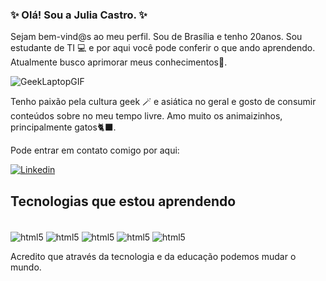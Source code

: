 ### ✨ Olá! Sou a Julia Castro. ✨

Sejam bem-vind@s ao meu perfil.
Sou de Brasília e tenho 20anos. Sou estudante de TI 💻 e por aqui você pode conferir o que ando aprendendo. Atualmente busco aprimorar meus conhecimentos🤗.

![GeekLaptopGIF](https://user-images.githubusercontent.com/98162165/193184810-f73a11f3-09db-4ca8-b2b0-290ae023a909.gif)

Tenho paixão pela cultura geek 🪄 e asiática no geral e gosto de consumir conteúdos sobre no meu tempo livre.  Amo muito os animaizinhos, principalmente gatos🐈‍⬛.

Pode entrar em contato comigo por aqui:

[![Linkedin](https://img.shields.io/badge/LinkedIn-0077B5?style=for-the-badge&logo=linkedin&logoColor=white)](https://www.linkedin.com/in/juliagabc/)



## Tecnologias que estou aprendendo

<div style="display: inline_block"><br/>
    <img align="center" alt="html5" src= https://img.shields.io/badge/JavaScript-F7DF1E?style=for-the-badge&logo=javascript&logoColor=black/>
    <img align="center" alt="html5" src= https://img.shields.io/badge/Java-ED8B00?style=for-the-badge&logo=java&logoColor=white/>
    <img align="center" alt="html5" src=https://img.shields.io/badge/HTML5-E34F26?style=for-the-badge&logo=html5&logoColor=white />
    <img align="center" alt="html5" src= https://img.shields.io/badge/CSS3-1572B6?style=for-the-badge&logo=css3&logoColor=white/>
    <img align="center" alt="html5" src= https://img.shields.io/badge/PHP-777BB4?style=for-the-badge&logo=php&logoColor=white/>
</div>


Acredito que através da tecnologia e da educação podemos mudar o mundo.
